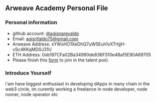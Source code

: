 ## Arweave Academy Personal File

### Personal information

- github account: [@agisnarevaldo](https://github.com/agisnarevaldo)
- Email: agisrifaldo75@gmail.com 
- Arweave Address: xYWxHO1XeDhQ7uW5Euh1vXTrtjjH-vSc4KKqMD0J31U
- ETH Address: 0xb197CFa02Ba34990de836F510e48af5E90A69705
- Please finish this [form](https://docs.google.com/forms/d/e/1FAIpQLSfWA5fIIcBgmRppm3jNz5vmf9Mai_QMVil-2pO4r7YKn_Zhtw/viewform?usp=sf_link) to join in the talent pool.

### Introduce Yourself
 i'am have biggest enthusiast in developing dApps in many chain in the web3 circle, im curently working a freelance in node developer, node runner, node operator etc

